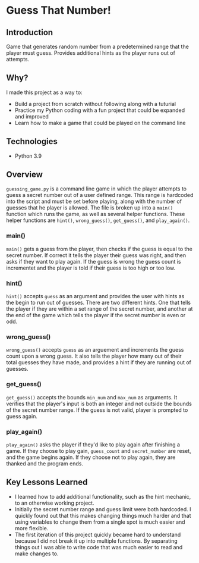 # Guess That Number!
## Introduction
Game that generates random number from a predetermined range that the player must guess. Provides additional hints as the player runs out of attempts.

## Why?
I made this project as a way to:
* Build a project from scratch without following along with a tuturial
* Practice my Python coding with a fun project that could be expanded and improved
* Learn how to make a game that could be played on the command line

## Technologies 
* Python 3.9

## Overview
`guessing_game.py` is a command line game in which the player attempts to guess a secret number out of a user defined range. This range is hardcoded into the script and must be set before playing, along with the number of guesses that he player is allowed. The file is broken up into a `main()` function which runs the game, as well as several helper functions. These helper functions are `hint()`, `wrong_guess()`, `get_guess()`, and `play_again()`.

### main()
`main()` gets a guess from the player, then checks if the guess is equal to the secret number. If correct it tells the player their guess was right, and then asks if they want to play again. If the guess is wrong the guess count is incrementet and the player is told if their guess is too high or too low. 

### hint()
`hint()` accepts `guess` as an argument and provides the user with hints as the begin to run out of guesses. There are two different hints. One that tells the player if they are within a set range of the secret number, and another at the end of the game which tells the player if the secret number is even or odd.

### wrong_guess()
`wrong_guess()` accepts `guess` as an arguement and increments the guess count upon a wrong guess. It also tells the player how many out of their total guesses they have made, and provides a hint if they are running out of guesses.

### get_guess()
`get_guess()` accepts the bounds `min_num` and `max_num` as arguments. It verifies that the player's input is both an integer and not outside the bounds of the secret number range. If the guess is not valid, player is prompted to guess again.

### play_again()
`play_again()` asks the player if they'd like to play again after finishing a game. If they choose to play gain, `guess_count` and `secret_number` are reset, and the game begins again. If they choose not to play again, they are thanked and the program ends.

## Key Lessons Learned
* I learned how to add additional functionality, such as the hint mechanic, to an otherwise working project.
* Initially the secret number range and guess limit were both hardcoded. I quickly found out that this makes changing things much harder and that using variables to change them from a single spot is much easier and more flexible.
* The first iteration of this project quickly became hard to understand because I did not break it up into multiple functions. By separating things out I was able to write code that was much easier to read and make changes to.
